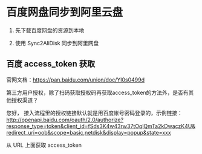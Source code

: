 # 百度网盘同步到阿里云盘

1. 先下载百度网盘的资源到本地

2. 使用 Sync2AliDisk 同步到阿里网盘


## 百度 access_token 获取

官网文档：https://pan.baidu.com/union/doc/Yl0s0499d

第三方用户授权，除了扫码获取授权码再获取access_token的方法外，是否有其他授权渠道？

您好， 接入流程里的授权链接默认就是用百度帐号密码登录的，示例链接： http://openapi.baidu.com/oauth/2.0/authorize?response_type=token&client_id=fSds3K4w43rw37tOqlQmTa2kDwaczK4U&redirect_uri=oob&scope=basic,netdisk&display=popup&state=xxx

从 URL 上面获取 access_token
